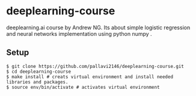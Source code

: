 # deeplearning-course
deeplearning.ai course by Andrew NG. Its about simple logistic regression and neural networks implementation using python numpy .

## Setup


```
$ git clone https://github.com/pallavi2146/deeplearning-course.git
$ cd deeplearning-course
$ make install # creats virtual environment and install needed libraries and packages.
$ source env/bin/activate # activates virtual environment
```
